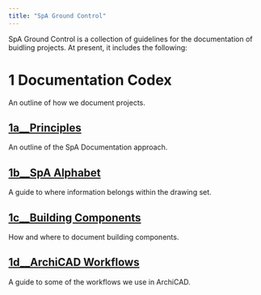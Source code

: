 ```yaml
---
title: "SpA Ground Control"
---
```


SpA Ground Control is a collection of guidelines for the documentation of buidling projects.
At present, it includes the following:

# 1 Documentation Codex
An outline of how we document projects.

## [1a__Principles](notes/1_Documentation%20Codex/1a_Principles/1a__Principles.md)

An outline of the SpA Documentation approach.

## [1b__SpA Alphabet](notes/1_Documentation%20Codex/1b_Alphabet/1b__SpA%20Alphabet.md)

A guide to where information belongs within the drawing set.

## [1c__Building Components](notes/1_Documentation%20Codex/1c_Building%20Components/1c__Building%20Components.md) ##

How and where to document building components.

## [1d__ArchiCAD Workflows](notes/1_Documentation%20Codex/1d_ArchiCAD/1d__ArchiCAD%20Workflows.md) 

A guide to some of the workflows we use in ArchiCAD.

